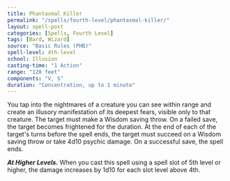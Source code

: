 ```yaml
---
title: Phantasmal Killer
permalink: "/spells/fourth-level/phantasmal-killer/"
layout: spell-post
categories: [Spells, Fourth Level]
tags: [Bard, Wizard]
source: "Basic Rules (PHB)"
spell-level: 4th-level
school: Illusion
casting-time: "1 Action"
range: "120 feet"
components: "V, S"
duration: "Concentration, up to 1 minute"
---
```


You tap into the nightmares of a creature you can see within range and create an illusory manifestation of its deepest fears, visible only to that creature. The target must make a Wisdom saving throw. On a failed save, the target becomes frightened for the duration. At the end of each of the target's turns before the spell ends, the target must succeed on a Wisdom saving throw or take 4d10 psychic damage. On a successful save, the spell ends.

***At Higher Levels.*** When you cast this spell using a spell slot of 5th level or higher, the damage increases by 1d10 for each slot level above 4th.
